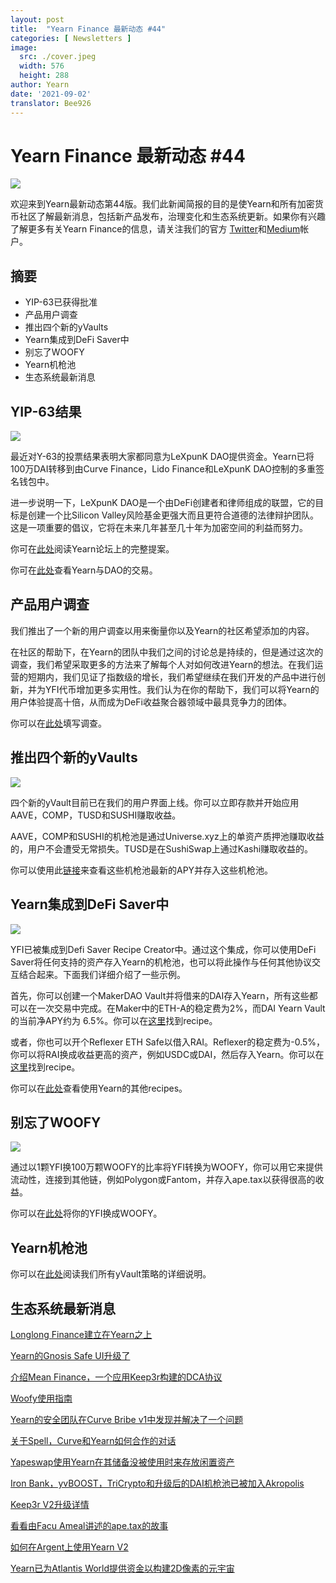 ```yaml
---
layout: post
title:  "Yearn Finance 最新动态 #44"
categories: [ Newsletters ]
image:
  src: ./cover.jpeg
  width: 576
  height: 288
author: Yearn
date: '2021-09-02'
translator: Bee926
---
```


# Yearn Finance 最新动态 #44

![](/_posts/_newsletters/Yearn-Finance-Newsletter-44/cover.jpeg?w=880&h=440)

欢迎来到Yearn最新动态第44版。我们此新闻简报的目的是使Yearn和所有加密货币社区了解最新消息，包括新产品发布，治理变化和生态系统更新。如果你有兴趣了解更多有关Yearn Finance的信息，请关注我们的官方 [Twitter](https://twitter.com/iearnfinance)和[Medium](https://medium.com/iearn)帐户。

## **摘要**

- YIP-63已获得批准 
- 产品用户调查
- 推出四个新的yVaults
- Yearn集成到DeFi Saver中
- 别忘了WOOFY
- Yearn机枪池
- 生态系统最新消息

## **YIP-63结果**

![](/_posts/_newsletters/Yearn-Finance-Newsletter-44/image2.jpg?w=1456&h=690)

最近对Y-63的投票结果表明大家都同意为LeXpunK DAO提供资金。Yearn已将100万DAI转移到由Curve Finance，Lido Finance和LeXpunK DAO控制的多重签名钱包中。

进一步说明一下，LeXpunK DAO是一个由DeFi创建者和律师组成的联盟，它的目标是创建一个比Silicon Valley风险基金更强大而且更符合道德的法律辩护团队。这是一项重要的倡议，它将在未来几年甚至几十年为加密空间的利益而努力。

你可在[此处](https://gov.yearn.finance/t/yip-63-fund-builder-first-legal-activism-dao/11280)阅读Yearn论坛上的完整提案。

你可在[此处](https://etherscan.io/tx/0x0ec0fc55d6dc51b426a254bf2d6de138b1b9a1c3031f4ab3a7b39439fa004392)查看Yearn与DAO的交易。

## **产品用户调查**

我们推出了一个新的用户调查以用来衡量你以及Yearn的社区希望添加的内容。
  
在社区的帮助下，在Yearn的团队中我们之间的讨论总是持续的，但是通过这次的调查，我们希望采取更多的方法来了解每个人对如何改进Yearn的想法。在我们运营的短期内，我们见证了指数级的增长，我们希望继续在我们开发的产品中进行创新，并为YFI代币增加更多实用性。我们认为在你的帮助下，我们可以将Yearn的用户体验提高十倍，从而成为DeFi收益聚合器领域中最具竞争力的团体。

你可以在[此处](https://yearnfinance.typeform.com/to/ojp3J8gn)填写调查。

## **推出四个新的yVaults**

![](/_posts/_newsletters/Yearn-Finance-Newsletter-44/image3.jpg?w=611&h=298)

四个新的yVault目前已在我们的用户界面上线。你可以立即存款并开始应用AAVE，COMP，TUSD和SUSHI赚取收益。 
  
AAVE，COMP和SUSHI的机枪池是通过Universe.xyz上的单资产质押池赚取收益的，用户不会遭受无常损失。TUSD是在SushiSwap上通过Kashi赚取收益的。

你可以使用此[链接](https://yearn.finance/vaults)来查看这些机枪池最新的APY并存入这些机枪池。

## **Yearn集成到DeFi Saver中**

![](/_posts/_newsletters/Yearn-Finance-Newsletter-44/image4.jpg?w=1012&h=506)

YFI已被集成到Defi Saver Recipe Creator中。通过这个集成，你可以使用DeFi Saver将任何支持的资产存入Yearn的机枪池，也可以将此操作与任何其他协议交互结合起来。下面我们详细介绍了一些示例。
  
首先，你可以创建一个MakerDAO Vault并将借来的DAI存入Yearn，所有这些都可以在一次交易中完成。在Maker中的ETH-A的稳定费为2%，而DAI Yearn Vault 的当前净APY约为 6.5%。你可以在[这里](https://app.defisaver.com/recipes/create?recipe=V3JhcEV0aEFjdGlvbiwyMDtSZWZsZXhlck9wZW5TYWZlQWN0aW9uLEVUSC1BO1JlZmxleGVyU3VwcGx5QWN0aW9uLCQyLHJlY2lwZSxBbGwgYXZhaWxhYmxlO1JlZmxleGVyR2VuZXJhdGVBY3Rpb24sJDIsNjY2NixyZWNpcGU7U2VsbEFjdGlvbiwweDAzYWI0NTg2MzQ5MTBhYWQyMGVmNWYxYzhlZTk2ZjFkNmFjNTQ5MTkscmVjaXBlLDY2NjYsMHhBMGI4Njk5MWM2MjE4YjM2YzFkMTlENGEyZTlFYjBjRTM2MDZlQjQ4LHJlY2lwZSwxO1llYXJuU3VwcGx5QWN0aW9uLDB4QTBiODY5OTFjNjIxOGIzNmMxZDE5RDRhMmU5RWIwY0UzNjA2ZUI0OCxyZWNpcGUsQWxsIGF2YWlsYWJsZSx3YWxsZXQ%3D)找到recipe。

或者，你也可以开个Reflexer ETH Safe以借入RAI。Reflexer的稳定费为-0.5%，你可以将RAI换成收益更高的资产，例如USDC或DAI，然后存入Yearn。你可以在[这里](https://app.defisaver.com/recipes/create?recipe=V3JhcEV0aEFjdGlvbiwyMDtSZWZsZXhlck9wZW5TYWZlQWN0aW9uLEVUSC1BO1JlZmxleGVyU3VwcGx5QWN0aW9uLCQyLHJlY2lwZSxBbGwgYXZhaWxhYmxlO1JlZmxleGVyR2VuZXJhdGVBY3Rpb24sJDIsNjY2NixyZWNpcGU7U2VsbEFjdGlvbiwweDAzYWI0NTg2MzQ5MTBhYWQyMGVmNWYxYzhlZTk2ZjFkNmFjNTQ5MTkscmVjaXBlLDY2NjYsMHhBMGI4Njk5MWM2MjE4YjM2YzFkMTlENGEyZTlFYjBjRTM2MDZlQjQ4LHJlY2lwZSwxO1llYXJuU3VwcGx5QWN0aW9uLDB4QTBiODY5OTFjNjIxOGIzNmMxZDE5RDRhMmU5RWIwY0UzNjA2ZUI0OCxyZWNpcGUsQWxsIGF2YWlsYWJsZSx3YWxsZXQ%3D)找到recipe。

你可以在[此处](https://app.defisaver.com/)查看使用Yearn的其他recipes。

## **别忘了WOOFY**

![](/_posts/_newsletters/Yearn-Finance-Newsletter-44/image5.jpg?w=986&h=1251)

通过以1颗YFI换100万颗WOOFY的比率将YFI转换为WOOFY，你可以用它来提供流动性，连接到其他链，例如Polygon或Fantom，并存入ape.tax以获得很高的收益。
  
你可以在[此处](https://woofy.finance/)将你的YFI换成WOOFY。

## **Yearn机枪池**

你可以在[此处](https://medium.com/yearn-state-of-the-vaults/the-vaults-at-yearn-9237905ffed3)阅读我们所有yVault策略的详细说明。

## **生态系统最新消息**

[Longlong Finance建立在Yearn之上](https://twitter.com/longlongfinance/status/1424889905877069826)

[Yearn的Gnosis Safe UI升级了](https://twitter.com/seanmacaonghais/status/1427229450773618695?s=21)

[介绍Mean Finance，一个应用Keep3r构建的DCA协议](https://twitter.com/mean_fi/status/1422947694444785666?s=21)

[Woofy使用指南](https://twitter.com/cryptannews/status/1426489521911177217?s=21)

[Yearn的安全团队在Curve Bribe v1中发现并解决了一个问题](https://twitter.com/bantg/status/1426629982328180737?s=21)

[关于Spell，Curve和Yearn如何合作的对话](https://twitter.com/danielesesta/status/1426547097415913476?s=21)

[Yapeswap使用Yearn在其储备没被使用时来存放闲置资产](https://twitter.com/yapeswap/status/1427270229839605761)

[Iron Bank，yvBOOST，TriCrypto和升级后的DAI机枪池已被加入Akropolis](https://twitter.com/akropolisio/status/1427258414229442563)

[Keep3r V2升级详情](https://twitter.com/AndreCronjeTech/status/1429021091218006023)

[看看由Facu Ameal讲述的ape.tax的故事](https://twitter.com/fameal/status/1428382076064174080?s=20)

[如何在Argent上使用Yearn V2](https://twitter.com/argentHQ/status/1431205382865760257)

[Yearn已为Atlantis World提供资金以构建2D像素的元宇宙](https://twitter.com/iearnfinance/status/1432387438014435332)